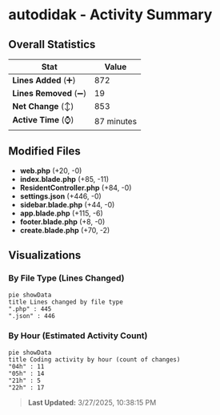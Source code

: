 # autodidak - Activity Summary 

## Overall Statistics

| Stat                   | Value                                                             |
| ---------------------- | ----------------------------------------------------------------- |
| **Lines Added** (➕)   | 872                                          |
| **Lines Removed** (➖) | 19                                        |
| **Net Change** (↕)    | 853                |
| **Active Time** (⌚)   | 87 minutes |


## Modified Files
- **web.php** (+20, -0)
- **index.blade.php** (+85, -11)
- **ResidentController.php** (+84, -0)
- **settings.json** (+446, -0)
- **sidebar.blade.php** (+44, -0)
- **app.blade.php** (+115, -6)
- **footer.blade.php** (+8, -0)
- **create.blade.php** (+70, -2)

## Visualizations

### By File Type (Lines Changed)

```mermaid
pie showData
title Lines changed by file type
".php" : 445
".json" : 446
```

### By Hour (Estimated Activity Count)

```mermaid
pie showData
title Coding activity by hour (count of changes)
"04h" : 11
"05h" : 14
"21h" : 5
"22h" : 17
```


> **Last Updated:** 3/27/2025, 10:38:15 PM